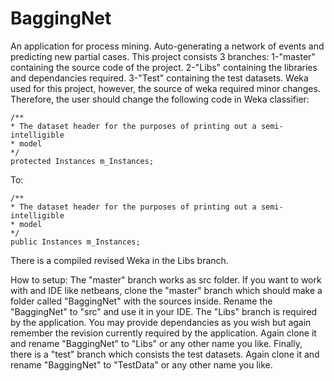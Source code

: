 # BaggingNet
An application for process mining. Auto-generating a network of events and predicting new partial cases.
This project consists 3 branches: 1-"master" containing the source code of the project. 2-"Libs" containing the libraries and dependancies required. 3-"Test" containing the test datasets.
Weka used for this project, however, the source of weka required minor changes. Therefore, the user should change the following code in Weka classifier:

	/**
	* The dataset header for the purposes of printing out a semi-intelligible
	* model
	*/
	protected Instances m_Instances;
	
To:
	
	/**
	* The dataset header for the purposes of printing out a semi-intelligible
	* model
	*/
	public Instances m_Instances;
	
There is a compiled revised Weka in the Libs branch.

How to setup:
The "master" branch works as src folder. If you want to work with and IDE like netbeans, clone the "master" branch which should make a folder called "BaggingNet" with the sources inside. Rename the "BaggingNet" to "src" and use it in your IDE.
The "Libs" branch is required by the application. You may provide dependancies as you wish but again remember the revision currently required by the application. Again clone it and rename "BaggingNet" to "Libs" or any other name you like.
Finally, there is a "test" branch which consists the test datasets. Again clone it and rename "BaggingNet" to "TestData" or any other name you like.
